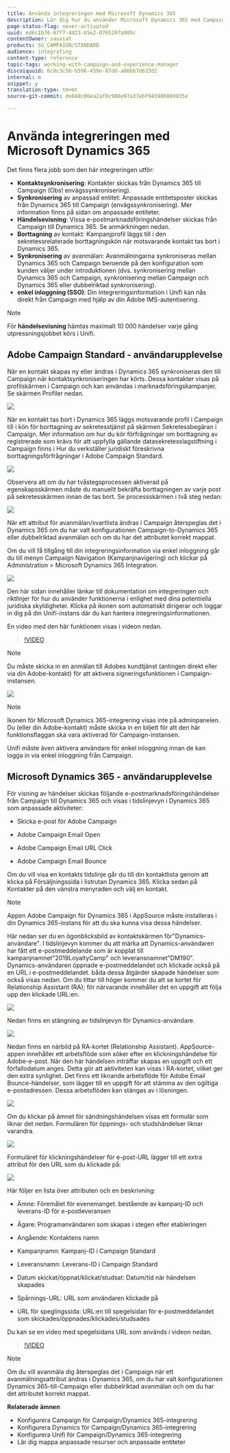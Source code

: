 ```yaml
---
title: Använda integreringen med Microsoft Dynamics 365
description: Lär dig hur du använder Microsoft Dynamics 365 med Campaign Standard-integrering
page-status-flag: never-activated
uuid: ed6c1b76-87f7-4d23-b5e2-0765297a905c
contentOwner: sauviat
products: SG_CAMPAIGN/STANDARD
audience: integrating
content-type: reference
topic-tags: working-with-campaign-and-experience-manager
discoiquuid: 6c0c3c5b-b596-459e-87dd-a06bb7d633d2
internal: n
snippet: y
translation-type: tm+mt
source-git-commit: de048c06ea2af0c988e97a37ebf945906069935e

---
```



# Använda integreringen med Microsoft Dynamics 365

Det finns flera jobb som den här integreringen utför:

* **Kontaktsynkronisering**: Kontakter skickas från Dynamics 365 till Campaign (Obs! envägssynkronisering).
* **Synkronisering** av anpassad entitet: Anpassade entitetsposter skickas från Dynamics 365 till Campaign (envägssynkronisering).  Mer information finns på sidan om anpassade entiteter.
* **Händelsevisning**: Vissa e-postmarknadsföringshändelser skickas från Campaign till Dynamics 365. Se anmärkningen nedan.
* **Borttagning** av kontakt: Kampanjprofil läggs till i den sekretessrelaterade borttagningskön när motsvarande kontakt tas bort i Dynamics 365.
* **Synkronisering** av avanmälan: Avanmälningarna synkroniseras mellan Dynamics 365 och Campaign beroende på den konfiguration som kunden väljer under introduktionen (dvs. synkronisering mellan Dynamics 365 och Campaign, synkronisering mellan Campaign och Dynamics 365 eller dubbelriktad synkronisering).
* **enkel inloggning (SSO)**: Din integreringsinformation i Unifi kan nås direkt från Campaign med hjälp av din Adobe IMS-autentisering.

>[!NOTE]
>
>För **händelsevisning** hämtas maximalt 10 000 händelser varje gång utpressningsjobbet körs i Unifi.

## Adobe Campaign Standard - användarupplevelse

När en kontakt skapas ny eller ändras i Dynamics 365 synkroniseras den till Campaign när kontaktsynkroniseringen har körts.  Dessa kontakter visas på profilskärmen i Campaign och kan användas i marknadsföringskampanjer.  Se skärmen Profiler nedan.

![](assets/MSdynamicsACS-usage1.png)

När en kontakt tas bort i Dynamics 365 läggs motsvarande profil i Campaign till i kön för borttagning av sekretesstjänst på skärmen Sekretessbegäran i Campaign.  Mer information om hur du kör förfrågningar om borttagning av registrerade som krävs för att uppfylla gällande datasekretesslagstiftning i Campaign finns i Hur du verkställer juridiskt föreskrivna borttagningsförfrågningar i Adobe Campaign Standard.

![](assets/MSdynamicsACS-usage2.png)

Observera att om du har tvåstegsprocessen aktiverad på egenskapsskärmen måste du manuellt bekräfta borttagningen av varje post på sekretesskärmen innan de tas bort.  Se processskärmen i två steg nedan:

![](assets/MSdynamicsACS-usage3.png)

När ett attribut för avanmälan/svartlista ändras i Campaign återspeglas det i Dynamics 365 om du har valt konfigurationen Campaign-to-Dynamics 365 eller dubbelriktad avanmälan och om du har det attributet korrekt mappat.

Om du vill få tillgång till din integreringsinformation via enkel inloggning går du till menyn Campaign Navigation (Kampanjnavigering) och klickar på Administration > Microsoft Dynamics 365 Integration.

![](assets/sso_d365_admin_panel.png)

Den här sidan innehåller länkar till dokumentation om integreringen och riktlinjer för hur du använder funktionerna i enlighet med dina potentiella juridiska skyldigheter. Klicka på ikonen som automatiskt dirigerar och loggar in dig på din Unifi-instans där du kan hantera integreringsinformationen.

En video med den här funktionen visas i videon nedan.

>[!VIDEO](https://video.tv.adobe.com/v/29254)

>[!NOTE]
>
>Du måste skicka in en anmälan till Adobes kundtjänst (antingen direkt eller via din Adobe-kontakt) för att aktivera signeringsfunktionen i Campaign-instansen.

![](assets/sso_screen.png)

>[!NOTE]
>
>Ikonen för Microsoft Dynamics 365-integrering visas inte på adminpanelen.  Du (eller din Adobe-kontakt) måste skicka in en biljett för att den här funktionsflaggan ska vara aktiverad för Campaign-instansen.
>
>Unifi måste även aktivera användare för enkel inloggning innan de kan logga in via enkel inloggning från Campaign.

## Microsoft Dynamics 365 - användarupplevelse

För visning av händelser skickas följande e-postmarknadsföringshändelser från Campaign till Dynamics 365 och visas i tidslinjevyn i Dynamics 365 som anpassade aktiviteter:

* Skicka e-post för Adobe Campaign

* Adobe Campaign Email Open

* Adobe Campaign Email URL Click

* Adobe Campaign Email Bounce

Om du vill visa en kontakts tidslinje går du till din kontaktlista genom att klicka på Försäljningssida i listrutan Dynamics 365.  Klicka sedan på Kontakter på den vänstra menyraden och välj en kontakt.

>[!NOTE]
>
>Appen Adobe Campaign för Dynamics 365 i AppSource måste installeras i din Dynamics 365-instans för att du ska kunna visa dessa händelser.

Här nedan ser du en ögonblicksbild av kontaktskärmen för&quot;Dynamics-användare&quot;.  I tidslinjevyn kommer du att märka att Dynamics-användaren har fått ett e-postmeddelande som är kopplat till kampanjnamnet&quot;2019LoyaltyCamp&quot; och leveransnamnet&quot;DM190&quot;.  Dynamics-användaren öppnade e-postmeddelandet och klickade också på en URL i e-postmeddelandet. båda dessa åtgärder skapade händelser som också visas nedan.  Om du tittar till höger kommer du att se kortet för Relationship Assistant (RA); för närvarande innehåller det en uppgift att följa upp den klickade URL:en.

![](assets/do-not-localize/MSdynamicsACS-usage4.png)

Nedan finns en stängning av tidslinjevyn för Dynamics-användare.

![](assets/do-not-localize/MSdynamicsACS-usage5.png)

Nedan finns en närbild på RA-kortet (Relationship Assistant).  AppSource-appen innehåller ett arbetsflöde som söker efter en klickningshändelse för Adobe-e-post.  När den här händelsen inträffar skapas en uppgift och ett förfallodatum anges.  Detta gör att aktiviteten kan visas i RA-kortet, vilket ger den extra synlighet.  Det finns ett liknande arbetsflöde för Adobe Email Bounce-händelser, som lägger till en uppgift för att stämma av den ogiltiga e-postadressen.  Dessa arbetsflöden kan stängas av i lösningen.

![](assets/do-not-localize/MSdynamicsACS-usage6.png)

Om du klickar på ämnet för sändningshändelsen visas ett formulär som liknar det nedan.  Formulären för öppnings- och studshändelser liknar varandra.

![](assets/do-not-localize/mirror_page_url_send.png)

Formuläret för klickningshändelser för e-post-URL lägger till ett extra attribut för den URL som du klickade på:

![](assets/do-not-localize/mirror_page_url_click.png)

Här följer en lista över attributen och en beskrivning:

* Ämne: Föremålet för evenemanget. bestående av kampanj-ID och leverans-ID för e-postleveransen

* Ägare: Programanvändaren som skapas i stegen efter etableringen

* Angående: Kontaktens namn

* Kampanjnamn: Kampanj-ID i Campaign Standard

* Leveransnamn: Leverans-ID i Campaign Standard

* Datum skickat/öppnat/klickat/studsat: Datum/tid när händelsen skapades

* Spårnings-URL: URL som användaren klickade på

* URL för speglingssida: URL:en till spegelsidan för e-postmeddelandet som skickades/öppnades/klickades/studsades

Du kan se en video med spegelsidans URL som används i videon nedan.

>[!VIDEO](https://video.tv.adobe.com/v/29253)

>[!NOTE]
>
>Om du vill avanmäla dig återspeglas det i Campaign när ett avanmälningsattribut ändras i Dynamics 365, om du har valt konfigurationen Dynamics 365-till-Campaign eller dubbelriktad avanmälan och om du har det attributet korrekt mappat.

**Relaterade ämnen**

* Konfigurera Campaign för Campaign/Dynamics 365-integrering
* Konfigurera Dynamics för Campaign/Dynamics 365-integrering
* Konfigurera Unifi för Campaign/Dynamics 365-integrering
* Lär dig mappa anpassade resurser och anpassade entiteter